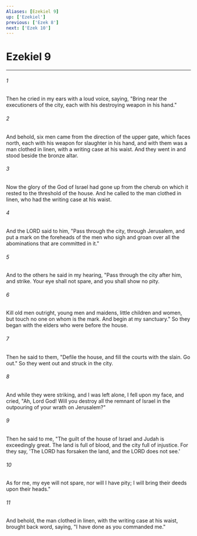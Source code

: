 ```yaml
---
Aliases: [Ezekiel 9]
up: ['Ezekiel']
previous: ['Ezek 8']
next: ['Ezek 10']
---
```

# Ezekiel 9
***



###### 1 
Then he cried in my ears with a loud voice, saying, "Bring near the executioners of the city, each with his destroying weapon in his hand." 

###### 2 
And behold, six men came from the direction of the upper gate, which faces north, each with his weapon for slaughter in his hand, and with them was a man clothed in linen, with a writing case at his waist. And they went in and stood beside the bronze altar. 

###### 3 
Now the glory of the God of Israel had gone up from the cherub on which it rested to the threshold of the house. And he called to the man clothed in linen, who had the writing case at his waist. 

###### 4 
And the LORD said to him, "Pass through the city, through Jerusalem, and put a mark on the foreheads of the men who sigh and groan over all the abominations that are committed in it." 

###### 5 
And to the others he said in my hearing, "Pass through the city after him, and strike. Your eye shall not spare, and you shall show no pity. 

###### 6 
Kill old men outright, young men and maidens, little children and women, but touch no one on whom is the mark. And begin at my sanctuary." So they began with the elders who were before the house. 

###### 7 
Then he said to them, "Defile the house, and fill the courts with the slain. Go out." So they went out and struck in the city. 

###### 8 
And while they were striking, and I was left alone, I fell upon my face, and cried, "Ah, Lord God! Will you destroy all the remnant of Israel in the outpouring of your wrath on Jerusalem?" 

###### 9 
Then he said to me, "The guilt of the house of Israel and Judah is exceedingly great. The land is full of blood, and the city full of injustice. For they say, 'The LORD has forsaken the land, and the LORD does not see.' 

###### 10 
As for me, my eye will not spare, nor will I have pity; I will bring their deeds upon their heads." 

###### 11 
And behold, the man clothed in linen, with the writing case at his waist, brought back word, saying, "I have done as you commanded me."
